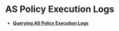 # AS Policy Execution Logs<a name="EN-US_TOPIC_0102994868"></a>

-   **[Querying AS Policy Execution Logs](querying-as-policy-execution-logs.md)**  


